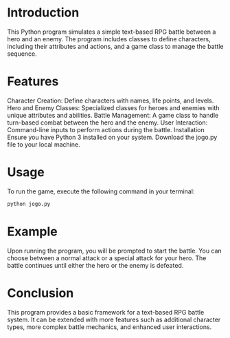 # Introduction

This Python program simulates a simple text-based RPG battle between a hero and an enemy. The program includes classes to define characters, including their attributes and actions, and a game class to manage the battle sequence.

# Features

Character Creation: Define characters with names, life points, and levels.
Hero and Enemy Classes: Specialized classes for heroes and enemies with unique attributes and abilities.
Battle Management: A game class to handle turn-based combat between the hero and the enemy.
User Interaction: Command-line inputs to perform actions during the battle.
Installation
Ensure you have Python 3 installed on your system.
Download the jogo.py file to your local machine.
# Usage

To run the game, execute the following command in your terminal:

```bash
python jogo.py
```

# Example

Upon running the program, you will be prompted to start the battle. You can choose between a normal attack or a special attack for your hero. The battle continues until either the hero or the enemy is defeated.

# Conclusion

This program provides a basic framework for a text-based RPG battle system. It can be extended with more features such as additional character types, more complex battle mechanics, and enhanced user interactions.